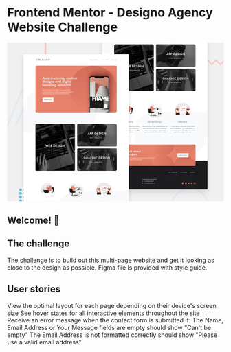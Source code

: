 # Frontend Mentor - Designo Agency Website Challenge

![Design preview for the Designo Agency Website Challenge coding challenge](./preview.jpg)

## Welcome! 👋

## The challenge

The challenge is to build out this multi-page website and get it looking as close to the design as possible. Figma file is provided with style guide.


## User stories

View the optimal layout for each page depending on their device's screen size
See hover states for all interactive elements throughout the site
Receive an error message when the contact form is submitted if:
The Name, Email Address or Your Message fields are empty should show "Can't be empty"
The Email Address is not formatted correctly should show "Please use a valid email address"
